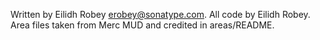 Written by Eilidh Robey erobey@sonatype.com.
All code by Eilidh Robey.
Area files taken from Merc MUD and credited in areas/README.
